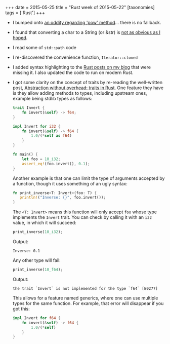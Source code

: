 +++
date = 2015-05-25
title = "Rust week of 2015-05-22"
[taxonomies]
tags = ['Rust']
+++

-   I bumped onto [an oddity regarding 'pow' method]... there is no
    fallback.
-   I found that converting a char to a String (or &str) is [not as
    obvious as I hoped].
-   I read some of `std::path` code
-   I re-discovered the convenience function, `Iterator::cloned`
-   I added syntax highlighting to the [Rust posts on my blog] that were
    missing it. I also updated the code to run on modern Rust.
-   I got some clarity on the concept of traits by re-reading the
    well-written post, [Abstraction without overhead: traits in Rust].
    One feature they have is they allow adding methods to types,
    including upstream ones, example being stdlib types as follows:

    ```rust
    trait Invert {
        fn invert(&self) -> f64;
    }

    impl Invert for i32 {
        fn invert(&self) -> f64 {
            1.0/(*self as f64)
        }
    }

    fn main() {
        let foo = 10_i32;
        assert_eq!(foo.invert(), 0.1);
    }
    ```

    Another example is that one can limit the type of arguments accepted
    by a function, though it uses something of an ugly syntax:

    ```rust
    fn print_inverse<T: Invert>(foo: T) {
       println!("Inverse: {}", foo.invert());
    }
    ```

    The `<T: Invert>` means this function will only accept `foo` whose
    type implements the `Invert` trait. You can check by calling it with
    an `i32` value, in which it will succeed:

    ```rust
    print_inverse(10_i32);
    ```

    Output:

        Inverse: 0.1

    Any other type will fail:

    ```rust
    print_inverse(10_f64);
    ```

    Output:

        the trait `Invert` is not implemented for the type `f64` [E0277]

    This allows for a feature named generics, where one can use multiple
    types for the same function. For example, that error will disappear
    if you got this:

    ```rust
    impl Invert for f64 {
        fn invert(&self) -> f64 {
            1.0/(*self)
        }
    }
    ```

  [an oddity regarding 'pow' method]: http://stackoverflow.com/q/30413090/321731
  [not as obvious as I hoped]: http://stackoverflow.com/a/28003842/321731
  [Rust posts on my blog]: http://tshepang.github.io/tags/rust
  [Abstraction without overhead: traits in Rust]: http://blog.rust-lang.org/2015/05/11/traits.html
